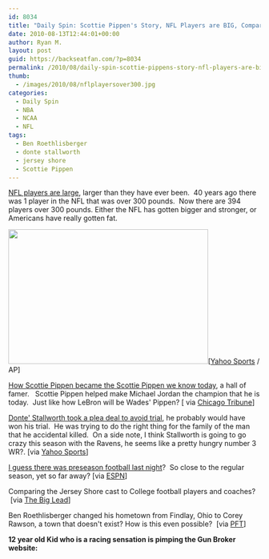 ```yaml
---
id: 8034
title: "Daily Spin: Scottie Pippen's Story, NFL Players are BIG, Comparing Jersey Shore to College Football"
date: 2010-08-13T12:44:01+00:00
author: Ryan M.
layout: post
guid: https://backseatfan.com/?p=8034
permalink: /2010/08/daily-spin-scottie-pippens-story-nfl-players-are-big-comparing-jersey-shore-to-college-football/
thumb:
  - /images/2010/08/nflplayersover300.jpg
categories:
  - Daily Spin
  - NBA
  - NCAA
  - NFL
tags:
  - Ben Roethlisberger
  - donte stallworth
  - jersey shore
  - Scottie Pippen
---
```


<div class="entry">
  <p>
    <a href="http://news.yahoo.com/s/ap/20100808/ap_on_sp_fo_ne/fbn_nfl_heavyweights">NFL players are large</a>, larger than they have ever been.  40 years ago there was 1 player in the NFL that was over 300 pounds.  Now there are 394 players over 300 pounds. Either the NFL has gotten bigger and stronger, or Americans have really gotten fat.
  </p>

  <p>
    <a href="/images/2010/08/nflplayersover300.jpg"><img class="aligncenter size-full wp-image-8035" title="NFL HEAVYWEIGHTS" src="/images/2010/08/nflplayersover300.jpg" alt="" width="399" height="269" srcset="/images/2010/08/nflplayersover300.jpg 399w, /images/2010/08/nflplayersover300-300x202.jpg 300w" sizes="(max-width: 399px) 100vw, 399px" /></a>[<a href="http://news.yahoo.com/s/ap/20100808/ap_on_sp_fo_ne/fbn_nfl_heavyweights">Yahoo Sports</a> / AP]
  </p>

  <p>
    <a href="https://www.chicagotribune.com/sports/basketball/bulls/ct-spt-0813-haugh-chicago--20100812,0,145825.column">How Scottie Pippen became the Scottie Pippen we know today</a>, a hall of famer.   Scottie Pippen helped make Michael Jordan the champion that he is today.  Just like how LeBron will be Wades' Pippen? [ via <a href="https://www.chicagotribune.com/sports/basketball/bulls/ct-spt-0813-haugh-chicago--20100812,0,145825.column">Chicago Tribune</a>]
  </p>

  <p>
    <a href="http://sports.yahoo.com/nfl/news?slug=lc-stallworthsecondchance081210">Donte' Stallworth took a plea deal to avoid trial</a>, he probably would have won his trial.  He was trying to do the right thing for the family of the man that he accidental killed.  On a side note, I think Stallworth is going to go crazy this season with the Ravens, he seems like a pretty hungry number 3 WR?. [via <a href="http://sports.yahoo.com/nfl/news?slug=lc-stallworthsecondchance081210">Yahoo Sports</a>]
  </p>

  <p>
    <a href="http://scores.espn.go.com/nfl/recap?gameId=300812033">I guess there was preseason football last night</a>?  So close to the regular season, yet so far away? [via <a href="http://scores.espn.go.com/nfl/recap?gameId=300812033">ESPN</a>]
  </p>

  <p>
    Comparing the Jersey Shore cast to College football players and coaches?  [via <a href="http://thebiglead.com/index.php/2010/08/12/comparing-jersey-shore-characters-to-college-football-players-and-coaches/">The Big Lead</a>]
  </p>

  <p>
    Ben Roethlisberger changed his hometown from Findlay, Ohio to Corey Rawson, a town that doesn't exist? How is this even possible?  [via <a href="http://profootballtalk.nbcsports.com/2010/08/12/big-ben-ditches-his-hometown/?related=1">PFT</a>]
  </p>

  <p>
    <strong>12 year old Kid who is a racing sensation is pimping the Gun Broker website:</strong><br />
  </p>
</div>
